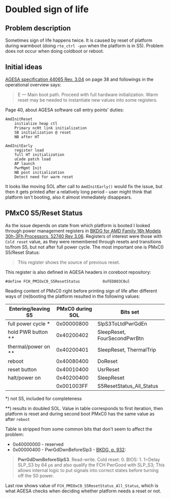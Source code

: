 Doubled sign of life
====================

Problem description
-------------------

Sometimes sign of life happens twice. It is caused by reset of platform during
warmboot (doing `rte_ctrl -pon` when the platform is in S5). Problem does
not occur when doing coldboot or reboot.

Initial ideas
-------------

[AGESA specification 44065 Rev. 3.04](https://support.amd.com/TechDocs/44065_Arch2008.pdf)
on page 38 and followings in the operational overview says:

> E — Main boot path. Proceed with full hardware initialization.
> Warm reset may be needed to instantiate new values into some registers.

Page 40, about AGESA software call entry points' duties:

```
AmdInitReset
    initialize heap ctl
    Primary ncHt link initialization
    SB initialization @ reset
    NB after HT

AmdInitEarly
    register load
    full HT initialization
    uCode patch load
    AP launch
    PwrMgmt Init
    NB post initialization
    Detect need for warm reset
```

It looks like moving SOL after call to `AmdInitEarly()` would fix the issue,
but then it gets printed after a relatively long period - user might think
that platform isn't booting, also it almost immediately disappears.

PMxC0 S5/Reset Status
---------------------

As the issue depends on state from which platform is booted I looked through power
management registers in [BKDG for AMD Family 16h Models 30h-3Fh Processors, 52740 Rev 3.06](https://support.amd.com/techdocs/52740_16h_models_30h-3fh_bkdg.pdf).
Registers of interest were those with `Cold reset` value, as they were remembered
through resets and transitions to/from S5, but not after full power cycle. The most
important one is PMxC0 S5/Reset Status:

> This register shows the source of previous reset.

This register is also defined in AGESA headers in coreboot repository:

```
#define FCH_PMIOxC0_S5ResetStatus          0xFED803C0ul
```

Reading content of PMxC0 right before printing sign of life after different ways
of (re)booting the platform resulted in the following values:

| Entering/leaving S5 | PMxC0 during SOL | Bits set                     |
|---------------------|------------------|------------------------------|
| full power cycle *  | 0x00000800       | SlpS3ToLtdPwrGdEn            |
| hold PWR button **  | 0x40200402       | SleepReset, FourSecondPwrBtn |
| thermal/power on ** | 0x40200401       | SleepReset, ThermalTrip      |
| reboot              | 0x40080400       | DoReset                      |
| reset button        | 0x40010400       | UsrReset                     |
| halt/power on       | 0x40200400       | SleepReset                   |
|                     | 0x001003FF       | S5ResetStatus_All_Status     |

\*) not S5, included for completeness

\*\*) results in doubled SOL. Value in table corresponds to first iteration, then
platform is reset and during second boot PMxC0 has the same value as after `reboot`

Table is stripped from some common bits that don't seem to affect the problem:
- 0x40000000 - reserved
- 0x00000400 - PwrGdDwnBeforeSlp3 - [BKDG, p. 932](https://support.amd.com/techdocs/52740_16h_models_30h-3fh_bkdg.pdf):

> **PwrGdDwnBeforeSlpS3**. Read-write. Cold reset: 0. BIOS: 1.
> 1=Delay SLP_S3 by 64 μs and also qualify the FCH PwrGood with SLP_S3;
> This allows internal logic to put signals into correct states before
> turning off the S0 power.

Last row shows value of `FCH_PMIOxC0_S5ResetStatus_All_Status`, which is what
AGESA checks when deciding whether platform needs a reset or not.
